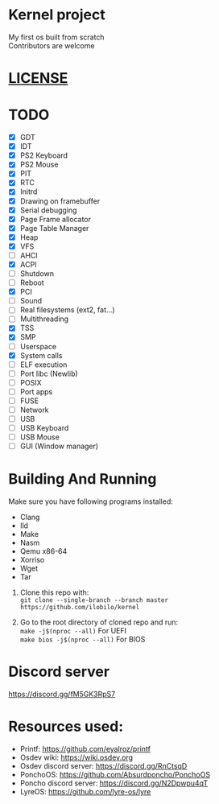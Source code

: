 # Kernel project
My first os built from scratch<br />
Contributors are welcome

# [LICENSE](LICENSE)

# TODO

- [x] GDT
- [x] IDT
- [x] PS2 Keyboard
- [x] PS2 Mouse
- [x] PIT
- [x] RTC
- [x] Initrd
- [x] Drawing on framebuffer
- [x] Serial debugging
- [x] Page Frame allocator
- [x] Page Table Manager
- [x] Heap
- [x] VFS
- [ ] AHCI
- [x] ACPI
- [ ] Shutdown
- [ ] Reboot
- [x] PCI
- [ ] Sound
- [ ] Real filesystems (ext2, fat...)
- [ ] Multithreading
- [x] TSS
- [x] SMP
- [ ] Userspace
- [x] System calls
- [ ] ELF execution
- [ ] Port libc (Newlib)
- [ ] POSIX
- [ ] Port apps
- [ ] FUSE
- [ ] Network
- [ ] USB
- [ ] USB Keyboard
- [ ] USB Mouse
- [ ] GUI (Window manager)

# Building And Running

Make sure you have following programs installed:
* Clang
* lld
* Make
* Nasm
* Qemu x86-64
* Xorriso
* Wget
* Tar

1. Clone this repo with:<br />
``git clone --single-branch --branch master https://github.com/ilobilo/kernel``

2. Go to the root directory of cloned repo and run:<br />
``make -j$(nproc --all)`` For UEFI<br />
``make bios -j$(nproc --all)`` For BIOS<br />

# Discord server
https://discord.gg/fM5GK3RpS7

# Resources used:
* Printf: https://github.com/eyalroz/printf
* Osdev wiki: https://wiki.osdev.org
* Osdev discord server: https://discord.gg/RnCtsqD
* PonchoOS: https://github.com/Absurdponcho/PonchoOS
* Poncho discord server: https://discord.gg/N2Dpwpu4qT
* LyreOS: https://github.com/lyre-os/lyre